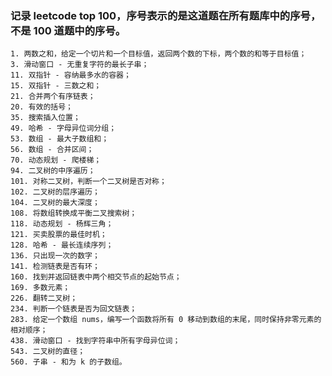 ### 记录 leetcode top 100，序号表示的是这道题在所有题库中的序号，不是 100 道题中的序号。

    1. 两数之和，给定一个切片和一个目标值，返回两个数的下标，两个数的和等于目标值；
    3. 滑动窗口 - 无重复字符的最长子串；
    11. 双指针 - 容纳最多水的容器；
    15. 双指针 - 三数之和；
    21. 合并两个有序链表；
    20. 有效的括号；
    35. 搜索插入位置；
    49. 哈希 - 字母异位词分组；
    53. 数组 - 最大子数组和；
    56. 数组 - 合并区间；
    70. 动态规划 - 爬楼梯；
    94. 二叉树的中序遍历；
    101. 对称二叉树，判断一个二叉树是否对称；
    102. 二叉树的层序遍历；
    104. 二叉树的最大深度；
    108. 将数组转换成平衡二叉搜索树；
    118. 动态规划 - 杨辉三角；
    121. 买卖股票的最佳时机；
    128. 哈希 - 最长连续序列；
    136. 只出现一次的数字；
    141. 检测链表是否有环；
    160. 找到并返回链表中两个相交节点的起始节点；
    169. 多数元素；
    226. 翻转二叉树；
    234. 判断一个链表是否为回文链表；
    283. 给定一个数组 nums，编写一个函数将所有 0 移动到数组的末尾，同时保持非零元素的相对顺序；
    438. 滑动窗口 - 找到字符串中所有字母异位词；
    543. 二叉树的直径；
    560. 子串 - 和为 k 的子数组。